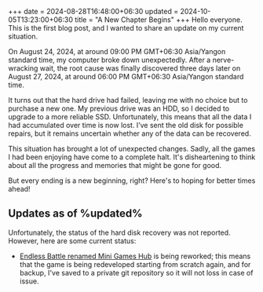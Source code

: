 +++
date = 2024-08-28T16:48:00+06:30
updated = 2024-10-05T13:23:00+06:30
title = "A New Chapter Begins"
+++
Hello everyone. This is the first blog post, and I wanted to share an update on my current situation.
<!--more-->
On August 24, 2024, at around 09:00 PM GMT+06:30 Asia/Yangon standard time, my computer broke down unexpectedly. After a nerve-wracking wait, the root cause was finally discovered three days later on August 27, 2024, at around 06:00 PM GMT+06:30 Asia/Yangon standard time.

It turns out that the hard drive had failed, leaving me with no choice but to purchase a new one. My previous drive was an HDD, so I decided to upgrade to a more reliable SSD. Unfortunately, this means that all the data I had accumulated over time is now lost. I’ve sent the old disk for possible repairs, but it remains uncertain whether any of the data can be recovered.

This situation has brought a lot of unexpected changes. Sadly, all the games I had been enjoying have come to a complete halt. It's disheartening to think about all the progress and memories that might be gone for good.

But every ending is a new beginning, right? Here's to hoping for better times ahead!

## Updates as of %updated%
Unfortunately, the status of the hard disk recovery was not reported. However, here are some current status:
* [Endless Battle renamed Mini Games Hub](https://harrymkt.github.io/mgh) is being reworked; this means that the game is being redeveloped starting from scratch again, and for backup, I've saved to a private git repository so it will not loss in case of issue.